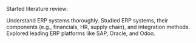 
Started literature review:

Understand ERP systems thoroughly.
Studied ERP systems, their components (e.g., financials, HR, supply chain), and integration methods.
Explored leading ERP platforms like SAP, Oracle, and Odoo.

